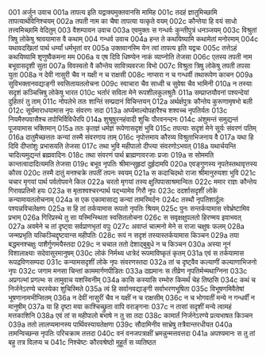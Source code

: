 001	अर्जुन उवाच
001a	तापत्य इति यद्वाक्यमुक्तवानसि मामिह
001c	तदहं ज्ञातुमिच्छामि तापत्यार्थविनिश्चयम्
002a	तपती नाम का चैषा तापत्या यत्कृते वयम्
002c	कौन्तेया हि वयं साधो तत्त्वमिच्छामि वेदितुम्
003	वैशम्पायन उवाच
003a	एवमुक्तः स गन्धर्वः कुन्तीपुत्रं धनञ्जयम्
003c	विश्रुतां त्रिषु लोकेषु श्रावयामास वै कथाम्
004	गन्धर्व उवाच
004a	हन्त ते कथयिष्यामि कथामेतां मनोरमाम्
004c	यथावदखिलां पार्थ धर्म्यां धर्मभृतां वर
005a	उक्तवानस्मि येन त्वां तापत्य इति यद्वचः
005c	तत्तेऽहं कथयिष्यामि शृणुष्वैकमना मम
006a	य एष दिवि धिष्ण्येन नाकं व्याप्नोति तेजसा
006c	एतस्य तपती नाम बभूवासदृशी सुता
007a	विवस्वतो वै कौन्तेय सावित्र्यवरजा विभो
007c	विश्रुता त्रिषु लोकेषु तपती तपसा युता
008a	न देवी नासुरी चैव न यक्षी न च राक्षसी
008c	नाप्सरा न च गन्धर्वी तथारूपेण काचन
009a	सुविभक्तानवद्याङ्गी स्वसितायतलोचना
009c	स्वाचारा चैव साध्वी च सुवेषा चैव भामिनी
010a	न तस्याः सदृशं कञ्चित्त्रिषु लोकेषु भारत
010c	भर्तारं सविता मेने रूपशीलकुलश्रुतैः
011a	सम्प्राप्तयौवनां पश्यन्देयां दुहितरं तु ताम्
011c	नोपलेभे ततः शान्तिं सम्प्रदानं विचिन्तयन्
012a	अर्थर्क्षपुत्रः कौन्तेय कुरूणामृषभो बली
012c	सूर्यमाराधयामास नृपः संवरणः सदा
013a	अर्घ्यमाल्योपहारैश्च शश्वच्च नृपतिर्यतः
013c	नियमैरुपवासैश्च तपोभिर्विविधैरपि
014a	शुश्रूषुरनहंवादी शुचिः पौरवनन्दनः
014c	अंशुमन्तं समुद्यन्तं पूजयामास भक्तिमान्
015a	ततः कृतज्ञं धर्मज्ञं रूपेणासदृशं भुवि
015c	तपत्याः सदृशं मेने सूर्यः संवरणं पतिम्
016a	दातुमैच्छत्ततः कन्यां तस्मै संवरणाय ताम्
016c	नृपोत्तमाय कौरव्य विश्रुताभिजनाय वै
017a	यथा हि दिवि दीप्तांशुः प्रभासयति तेजसा
017c	तथा भुवि महीपालो दीप्त्या संवरणोऽभवत्
018a	यथार्चयन्ति चादित्यमुद्यन्तं ब्रह्मवादिनः
018c	तथा संवरणं पार्थ ब्राह्मणावरजाः प्रजाः
019a	स सोममति कान्तत्वादादित्यमति तेजसा
019c	बभूव नृपतिः श्रीमान्सुहृदां दुर्हृदामपि
020a	एवङ्गुणस्य नृपतेस्तथावृत्तस्य कौरव
020c	तस्मै दातुं मनश्चक्रे तपतीं तपनः स्वयम्
021a	स कदाचिदथो राजा श्रीमानुरुयशा भुवि
021c	चचार मृगयां पार्थ पर्वतोपवने किल
022a	चरतो मृगयां तस्य क्षुत्पिपासाश्रमान्वितः
022c	ममार राज्ञः कौन्तेय गिरावप्रतिमो हयः
023a	स मृताश्वश्चरन्पार्थ पद्भ्यामेव गिरौ नृपः
023c	ददर्शासदृशीं लोके कन्यामायतलोचनाम्
024a	स एक एकामासाद्य कन्यां तामरिमर्दनः
024c	तस्थौ नृपतिशार्दूलः पश्यन्नविचलेक्षणः
025a	स हि तां तर्कयामास रूपतो नृपतिः श्रियम्
025c	पुनः सन्तर्कयामास रवेर्भ्रष्टामिव प्रभाम्
026a	गिरिप्रस्थे तु सा यस्मिन्स्थिता स्वसितलोचना
026c	स सवृक्षक्षुपलतो हिरण्मय इवाभवत्
027a	अवमेने च तां दृष्ट्वा सर्वप्राणभृतां वपुः
027c	अवाप्तं चात्मनो मेने स राजा चक्षुषः फलम्
028a	जन्मप्रभृति यत्किञ्चिद्दृष्टवान्स महीपतिः
028c	रूपं न सदृशं तस्यास्तर्कयामास किञ्चन
029a	तया बद्धमनश्चक्षुः पाशैर्गुणमयैस्तदा
029c	न चचाल ततो देशाद्बुबुधे न च किञ्चन
030a	अस्या नूनं विशालाक्ष्याः सदेवासुरमानुषम्
030c	लोकं निर्मथ्य धात्रेदं रूपमाविष्कृतं कृतम्
031a	एवं स तर्कयामास रूपद्रविणसम्पदा
031c	कन्यामसदृशीं लोके नृपः संवरणस्तदा
032a	तां च दृष्ट्वैव कल्याणीं कल्याणाभिजनो नृपः
032c	जगाम मनसा चिन्तां काममार्गणपीडितः
033a	दह्यमानः स तीव्रेण नृपतिर्मन्मथाग्निना
033c	अप्रगल्भां प्रगल्भः स तामुवाच यशस्विनीम्
034a	कासि कस्यासि रम्भोरु किमर्थं चेह तिष्ठसि
034c	कथं च निर्जनेऽरण्ये चरस्येका शुचिस्मिते
035a	त्वं हि सर्वानवद्याङ्गी सर्वाभरणभूषिता
035c	विभूषणमिवैतेषां भूषणानामभीप्सितम्
036a	न देवीं नासुरीं चैव न यक्षीं न च राक्षसीम्
036c	न च भोगवतीं मन्ये न गन्धर्वीं न मानुषीम्
037a	या हि दृष्टा मया काश्चिच्छ्रुता वापि वराङ्गनाः
037c	न तासां सदृशीं मन्ये त्वामहं मत्तकाशिनि
038a	एवं तां स महीपालो बभाषे न तु सा तदा
038c	कामार्तं निर्जनेऽरण्ये प्रत्यभाषत किञ्चन
039a	ततो लालप्यमानस्य पार्थिवस्यायतेक्षणा
039c	सौदामिनीव साभ्रेषु तत्रैवान्तरधीयत
040a	तामन्विच्छन्स नृपतिः परिचक्राम तत्तदा
040c	वनं वनजपत्राक्षीं भ्रमन्नुन्मत्तवत्तदा
041a	अपश्यमानः स तु तां बहु तत्र विलप्य च
041c	निश्चेष्टः कौरवश्रेष्ठो मुहूर्तं स व्यतिष्ठत
